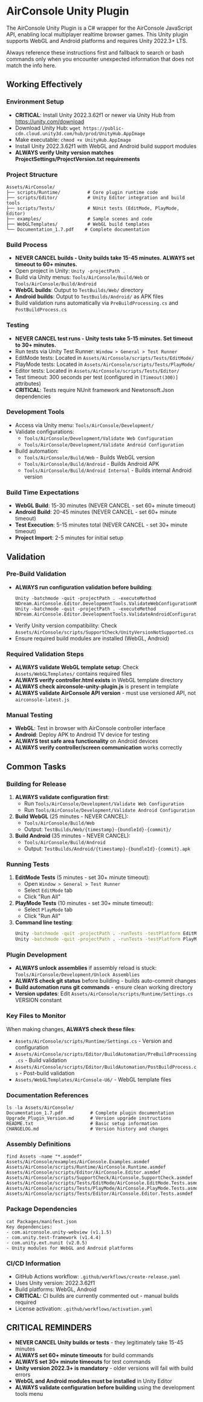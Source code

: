 # AirConsole Unity Plugin

The AirConsole Unity Plugin is a C# wrapper for the AirConsole JavaScript API, enabling local multiplayer realtime browser games. This Unity plugin supports WebGL and Android platforms and requires Unity 2022.3+ LTS.

Always reference these instructions first and fallback to search or bash commands only when you encounter unexpected information that does not match the info here.

## Working Effectively

### Environment Setup
- **CRITICAL**: Install Unity 2022.3.62f1 or newer via Unity Hub from https://unity.com/download
- Download Unity Hub: `wget https://public-cdn.cloud.unity3d.com/hub/prod/UnityHub.AppImage`
- Make executable: `chmod +x UnityHub.AppImage`
- Install Unity 2022.3.62f1 with WebGL and Android build support modules
- **ALWAYS verify Unity version matches ProjectSettings/ProjectVersion.txt requirements**

### Project Structure
```
Assets/AirConsole/
├── scripts/Runtime/          # Core plugin runtime code
├── scripts/Editor/           # Unity Editor integration and build tools
├── scripts/Tests/            # NUnit tests (EditMode, PlayMode, Editor)
├── examples/                 # Sample scenes and code
├── WebGLTemplates/           # WebGL build templates
└── Documentation_1.7.pdf    # Complete documentation
```

### Build Process
- **NEVER CANCEL builds - Unity builds take 15-45 minutes. ALWAYS set timeout to 60+ minutes.**
- Open project in Unity: `Unity -projectPath .`
- Build via Unity menus: `Tools/AirConsole/Build/Web` or `Tools/AirConsole/Build/Android`
- **WebGL builds**: Output to `TestBuilds/Web/` directory
- **Android builds**: Output to `TestBuilds/Android/` as APK files
- Build validation runs automatically via `PreBuildProcessing.cs` and `PostBuildProcess.cs`

### Testing
- **NEVER CANCEL test runs - Unity tests take 5-15 minutes. Set timeout to 30+ minutes.**
- Run tests via Unity Test Runner: `Window > General > Test Runner`
- EditMode tests: Located in `Assets/AirConsole/scripts/Tests/EditMode/`
- PlayMode tests: Located in `Assets/AirConsole/scripts/Tests/PlayMode/`
- Editor tests: Located in `Assets/AirConsole/scripts/Tests/Editor/`
- Test timeout: 300 seconds per test (configured in `[Timeout(300)]` attributes)
- **CRITICAL**: Tests require NUnit framework and Newtonsoft.Json dependencies

### Development Tools
- Access via Unity menu: `Tools/AirConsole/Development/`
- Validate configurations:
  - `Tools/AirConsole/Development/Validate Web Configuration`
  - `Tools/AirConsole/Development/Validate Android Configuration`
- Build automation:
  - `Tools/AirConsole/Build/Web` - Builds WebGL version
  - `Tools/AirConsole/Build/Android` - Builds Android APK
  - `Tools/AirConsole/Build/Android Internal` - Builds internal Android version

### Build Time Expectations
- **WebGL Build**: 15-30 minutes (NEVER CANCEL - set 60+ minute timeout)
- **Android Build**: 20-45 minutes (NEVER CANCEL - set 60+ minute timeout)
- **Test Execution**: 5-15 minutes total (NEVER CANCEL - set 30+ minute timeout)
- **Project Import**: 2-5 minutes for initial setup

## Validation

### Pre-Build Validation
- **ALWAYS run configuration validation before building**:
  ```
  Unity -batchmode -quit -projectPath . -executeMethod NDream.AirConsole.Editor.DevelopmentTools.ValidateWebConfigurationMenuAction
  Unity -batchmode -quit -projectPath . -executeMethod NDream.AirConsole.Editor.DevelopmentTools.ValidateAndroidConfigurationMenuAction
  ```
- Verify Unity version compatibility: Check `Assets/AirConsole/scripts/SupportCheck/UnityVersionNotSupported.cs`
- Ensure required build modules are installed (WebGL, Android)

### Required Validation Steps
- **ALWAYS validate WebGL template setup**: Check `Assets/WebGLTemplates/` contains required files
- **ALWAYS verify controller.html exists** in WebGL template directory
- **ALWAYS check airconsole-unity-plugin.js** is present in template
- **ALWAYS validate AirConsole API version** - must use versioned API, not `airconsole-latest.js`

### Manual Testing
- **WebGL**: Test in browser with AirConsole controller interface
- **Android**: Deploy APK to Android TV device for testing
- **ALWAYS test safe area functionality** on Android devices
- **ALWAYS verify controller/screen communication** works correctly

## Common Tasks

### Building for Release
1. **ALWAYS validate configuration first**:
   - Run `Tools/AirConsole/Development/Validate Web Configuration`
   - Run `Tools/AirConsole/Development/Validate Android Configuration`
2. **Build WebGL** (25 minutes - NEVER CANCEL):
   - `Tools/AirConsole/Build/Web`
   - Output: `TestBuilds/Web/{timestamp}-{bundleId}-{commit}/`
3. **Build Android** (35 minutes - NEVER CANCEL):
   - `Tools/AirConsole/Build/Android`
   - Output: `TestBuilds/Android/{timestamp}-{bundleId}-{commit}.apk`

### Running Tests
1. **EditMode Tests** (5 minutes - set 30+ minute timeout):
   - Open `Window > General > Test Runner`
   - Select `EditMode` tab
   - Click "Run All"
2. **PlayMode Tests** (10 minutes - set 30+ minute timeout):
   - Select `PlayMode` tab
   - Click "Run All"
3. **Command line testing**:
   ```bash
   Unity -batchmode -quit -projectPath . -runTests -testPlatform EditMode -testResults TestResults-EditMode.xml
   Unity -batchmode -quit -projectPath . -runTests -testPlatform PlayMode -testResults TestResults-PlayMode.xml
   ```

### Plugin Development
- **ALWAYS unlock assemblies** if assembly reload is stuck: `Tools/AirConsole/Development/Unlock Assemblies`
- **ALWAYS check git status** before building - builds auto-commit changes
- **Build automation runs git commands** - ensure clean working directory
- **Version updates**: Edit `Assets/AirConsole/scripts/Runtime/Settings.cs` VERSION constant

### Key Files to Monitor
When making changes, **ALWAYS check these files**:
- `Assets/AirConsole/scripts/Runtime/Settings.cs` - Version and configuration
- `Assets/AirConsole/scripts/Editor/BuildAutomation/PreBuildProcessing.cs` - Build validation
- `Assets/AirConsole/scripts/Editor/BuildAutomation/PostBuildProcess.cs` - Post-build validation
- `Assets/WebGLTemplates/AirConsole-U6/` - WebGL template files

### Documentation References
```
ls -la Assets/AirConsole/
Documentation_1.7.pdf          # Complete plugin documentation
Upgrade_Plugin_Version.md      # Version upgrade instructions
README.txt                     # Basic setup information
CHANGELOG.md                   # Version history and changes
```

### Assembly Definitions
```
find Assets -name "*.asmdef"
Assets/AirConsole/examples/AirConsole.Examples.asmdef
Assets/AirConsole/scripts/Runtime/AirConsole.Runtime.asmdef
Assets/AirConsole/scripts/Editor/AirConsole.Editor.asmdef
Assets/AirConsole/scripts/SupportCheck/AirConsole.SupportCheck.asmdef
Assets/AirConsole/scripts/Tests/EditMode/AirConsole.EditMode.Tests.asmdef
Assets/AirConsole/scripts/Tests/PlayMode/AirConsole.PlayMode.Tests.asmdef
Assets/AirConsole/scripts/Tests/Editor/AirConsole.Editor.Tests.asmdef
```

### Package Dependencies
```
cat Packages/manifest.json
Key dependencies:
- com.airconsole.unity-webview (v1.1.5)
- com.unity.test-framework (v1.4.4)
- com.unity.ext.nunit (v2.0.5)
- Unity modules for WebGL and Android platforms
```

### CI/CD Information
- GitHub Actions workflow: `.github/workflows/create-release.yaml`
- Uses Unity version: 2022.3.62f1
- Build platforms: WebGL, Android
- **CRITICAL**: CI builds are currently commented out - manual builds required
- License activation: `.github/workflows/activation.yaml`

## CRITICAL REMINDERS
- **NEVER CANCEL Unity builds or tests** - they legitimately take 15-45 minutes
- **ALWAYS set 60+ minute timeouts** for build commands
- **ALWAYS set 30+ minute timeouts** for test commands
- **Unity version 2022.3+ is mandatory** - older versions will fail with build errors
- **WebGL and Android modules must be installed** in Unity Editor
- **ALWAYS validate configuration before building** using the development tools menu
